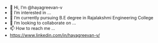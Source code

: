- 👋 Hi, I’m @hayagreevan-v
- 👀 I’m interested in ...
- 🌱 I’m currently pursuing B.E degree in Rajalakshmi Engineering College
- 💞️ I’m looking to collaborate on ...
- 📫 How to reach me ...
- https://www.linkedin.com/in/hayagreevan-v/

<!---
hayagreevan-v/hayagreevan-v is a ✨ special ✨ repository because its `README.md` (this file) appears on your GitHub profile.
You can click the Preview link to take a look at your changes.
--->
